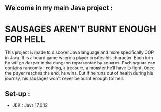 ## Welcome in my main Java project :

# SAUSAGES AREN'T BURNT ENOUGH FOR HELL

This project is made to discover Java language and more specifically OOP in Java.
It is a board game where a player creates his character. Each turn he will go deeper in the dungeon represented by squares. 
Each square can contains randomly : nothing, a treasure, a monster he'll have to fight.
Once the player reaches the end, he wins. But if he runs out of health during his journey, his sausages won't never be burnt enough for hell.
## Set-up :
- JDK : Java 17.0.12
